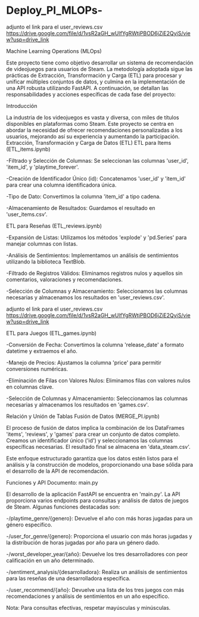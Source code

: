 # Deploy_PI_MLOPs-  
adjunto el link para el user_reviews.csv https://drive.google.com/file/d/1vsR2aGH_wUlfYgRWtjPBOD6jZiE2QyiS/view?usp=drive_link

Machine Learning Operations (MLOps)

Este proyecto tiene como objetivo desarrollar un sistema de recomendación de videojuegos para usuarios de Steam. La metodología adoptada sigue las prácticas de Extracción, Transformación y Carga (ETL) para procesar y unificar múltiples conjuntos de datos, y culmina en la implementación de una API robusta utilizando FastAPI. A continuación, se detallan las responsabilidades y acciones específicas de cada fase del proyecto:

Introducción

La industria de los videojuegos es vasta y diversa, con miles de títulos disponibles en plataformas como Steam. Este proyecto se centra en abordar la necesidad de ofrecer recomendaciones personalizadas a los usuarios, mejorando así su experiencia y aumentando la participación.
Extracción, Transformación y Carga de Datos (ETL)
ETL para Items (ETL_items.ipynb)

-Filtrado y Selección de Columnas: Se seleccionan las columnas 'user_id', 'item_id', y 'playtime_forever'.

-Creación de Identificador Único (id): Concatenamos 'user_id' y 'item_id' para crear una columna identificadora única.

-Tipo de Dato: Convertimos la columna 'item_id' a tipo cadena.

-Almacenamiento de Resultados: Guardamos el resultado en 'user_items.csv'.

ETL para Reseñas (ETL_reviews.ipynb)

-Expansión de Listas: Utilizamos los métodos 'explode' y 'pd.Series' para manejar columnas con listas.

-Análisis de Sentimientos: Implementamos un análisis de sentimientos utilizando la biblioteca TextBlob.

-Filtrado de Registros Válidos: Eliminamos registros nulos y aquellos sin comentarios, valoraciones y recomendaciones.

-Selección de Columnas y Almacenamiento: Seleccionamos las columnas necesarias y almacenamos los resultados en 'user_reviews.csv'.

adjunto el link para el user_reviews.csv https://drive.google.com/file/d/1vsR2aGH_wUlfYgRWtjPBOD6jZiE2QyiS/view?usp=drive_link

ETL para Juegos (ETL_games.ipynb)

-Conversión de Fecha: Convertimos la columna 'release_date' a formato datetime y extraemos el año.

-Manejo de Precios: Ajustamos la columna 'price' para permitir conversiones numéricas.

-Eliminación de Filas con Valores Nulos: Eliminamos filas con valores nulos en columnas clave.

-Selección de Columnas y Almacenamiento: Seleccionamos las columnas necesarias y almacenamos los resultados en 'games.csv'.

Relación y Unión de Tablas
Fusión de Datos (MERGE_PI.ipynb)

El proceso de fusión de datos implica la combinación de los DataFrames 'items', 'reviews', y 'games' para crear un conjunto de datos completo. Creamos un identificador único ('id') y seleccionamos las columnas específicas necesarias. El resultado final se almacena en 'data_steam.csv'.

Este enfoque estructurado garantiza que los datos estén listos para el análisis y la construcción de modelos, proporcionando una base sólida para el desarrollo de la API de recomendación.


Funciones y API
Documento: main.py

El desarrollo de la aplicación FastAPI se encuentra en 'main.py'. La API proporciona varios endpoints para consultas y análisis de datos de juegos de Steam. Algunas funciones destacadas son:

-/playtime_genre/{genero}: Devuelve el año con más horas jugadas para un género específico.

-/user_for_genre/{genero}: Proporciona el usuario con más horas jugadas y la distribución de horas jugadas por año para un género dado.

-/worst_developer_year/{año}: Devuelve los tres desarrolladores con peor calificación en un año determinado.

-/sentiment_analysis/{desarrolladora}: Realiza un análisis de sentimientos para las reseñas de una desarrolladora específica.

-/user_recommend/{año}: Devuelve una lista de los tres juegos con más recomendaciones y análisis de sentimientos en un año específico.

Nota: Para consultas efectivas, respetar mayúsculas y minúsculas.
